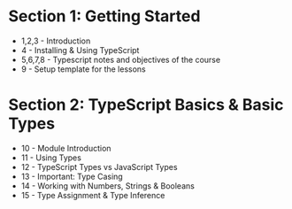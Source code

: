 # Section 1: Getting Started

* 1,2,3 - Introduction
* 4 - Installing & Using TypeScript
* 5,6,7,8 - Typescript notes and objectives of the course
* 9 - Setup template for the lessons

# Section 2: TypeScript Basics & Basic Types

* 10 - Module Introduction
* 11 - Using Types
* 12 - TypeScript Types vs JavaScript Types
* 13 - Important: Type Casing
* 14 - Working with Numbers, Strings & Booleans
* 15 - Type Assignment & Type Inference
